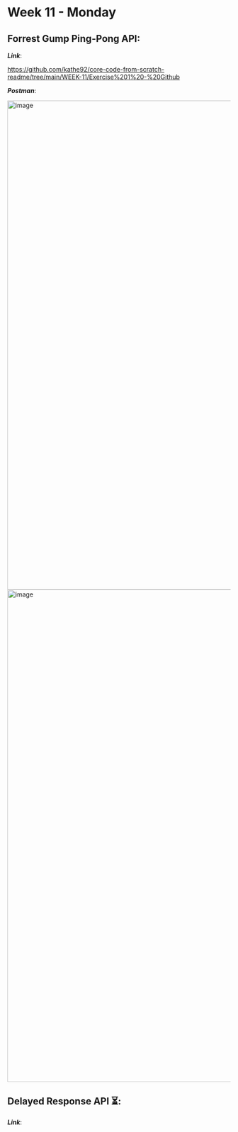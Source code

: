 # Week 11 - Monday


## Forrest Gump Ping-Pong API:

***Link***: 

https://github.com/kathe92/core-code-from-scratch-readme/tree/main/WEEK-11/Exercise%201%20-%20Github

***Postman***: 

<img width="1102" alt="image" src="https://user-images.githubusercontent.com/86013814/174700494-5c5dfc89-1e9f-48f9-bb34-347d9087d003.png">

<img width="1109" alt="image" src="https://user-images.githubusercontent.com/86013814/174700562-1402919c-c752-4639-8400-738c34703003.png">

## Delayed Response API ⏳:

***Link***: 

